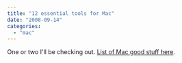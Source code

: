 ```yaml
---
title: "12 essential tools for Mac"
date: "2008-09-14"
categories: 
  - "mac"
---
```


One or two I'll be checking out. [List of Mac good stuff here](http://www.techradar.com/news/computing/apple/12-essential-tools-and-utilities-for-your-mac-461776).
